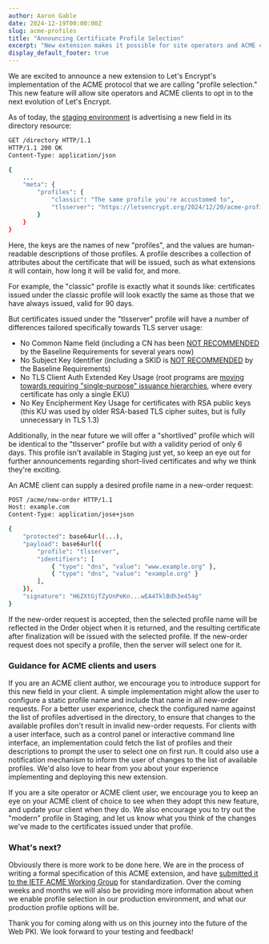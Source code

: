 ```yaml
---
author: Aaron Gable
date: 2024-12-19T00:00:00Z
slug: acme-profiles
title: "Announcing Certificate Profile Selection"
excerpt: "New extension makes it possible for site operators and ACME clients to select new profile options for Let's Encrypt certificates."
display_default_footer: true
---
```


We are excited to announce a new extension to Let's Encrypt's implementation of the ACME protocol that we are calling "profile selection." This new feature will allow site operators and ACME clients to opt in to the next evolution of Let's Encrypt.

As of today, the [staging environment](https://letsencrypt.org/docs/staging-environment/) is advertising a new field in its directory resource:

```bash
GET /directory HTTP/1.1
HTTP/1.1 200 OK
Content-Type: application/json

{
    ...
    "meta": {
        "profiles": {
            "classic": "The same profile you're accustomed to",
            "tlsserver": "https://letsencrypt.org/2024/12/20/acme-profiles/"
        }
    }
}
```

Here, the keys are the names of new "profiles", and the values are human-readable descriptions of those profiles. A profile describes a collection of attributes about the certificate that will be issued, such as what extensions it will contain, how long it will be valid for, and more.

For example, the "classic" profile is exactly what it sounds like: certificates issued under the classic profile will look exactly the same as those that we have always issued, valid for 90 days.

But certificates issued under the "tlsserver" profile will have a number of differences tailored specifically towards TLS server usage:

- No Common Name field (including a CN has been [NOT RECOMMENDED](https://github.com/cabforum/servercert/blob/main/docs/BR.md#71272-domain-validated) by the Baseline Requirements for several years now)
- No Subject Key Identifier (including a SKID is [NOT RECOMMENDED](https://github.com/cabforum/servercert/blob/main/docs/BR.md#71276-subscriber-certificate-extensions) by the Baseline Requirements)
- No TLS Client Auth Extended Key Usage (root programs are [moving towards requiring "single-purpose" issuance hierarchies](https://www.chromium.org/Home/chromium-security/root-ca-policy/moving-forward-together/#focusing-on-simplicity), where every certificate has only a single EKU)
- No Key Encipherment Key Usage for certificates with RSA public keys (this KU was used by older RSA-based TLS cipher suites, but is fully unnecessary in TLS 1.3)

Additionally, in the near future we will offer a "shortlived" profile which will be identical to the "tlsserver" profile but with a validity period of only 6 days. This profile isn't available in Staging just yet, so keep an eye out for further announcements regarding short-lived certificates and why we think they're exciting.

An ACME client can supply a desired profile name in a new-order request:

```bash
POST /acme/new-order HTTP/1.1
Host: example.com
Content-Type: application/jose+json

{
    "protected": base64url(...),
    "payload": base64url({
        "profile": "tlsserver",
        "identifiers": [
            { "type": "dns", "value": "www.example.org" },
            { "type": "dns", "value": "example.org" }
        ],
    }),
    "signature": "H6ZXtGjTZyUnPeKn...wEA4TklBdh3e454g"
}
```

If the new-order request is accepted, then the selected profile name will be reflected in the Order object when it is returned, and the resulting certificate after finalization will be issued with the selected profile. If the new-order request does not specify a profile, then the server will select one for it.

### Guidance for ACME clients and users

If you are an ACME client author, we encourage you to introduce support for this new field in your client. A simple implementation might allow the user to configure a static profile name and include that name in all new-order requests. For a better user experience, check the configured name against the list of profiles advertised in the directory, to ensure that changes to the available profiles don't result in invalid new-order requests. For clients with a user interface, such as a control panel or interactive command line interface, an implementation could fetch the list of profiles and their descriptions to prompt the user to select one on first run. It could also use a notification mechanism to inform the user of changes to the list of available profiles. We'd also love to hear from you about your experience implementing and deploying this new extension.

If you are a site operator or ACME client user, we encourage you to keep an eye on your ACME client of choice to see when they adopt this new feature, and update your client when they do. We also encourage you to try out the "modern" profile in Staging, and let us know what you think of the changes we've made to the certificates issued under that profile.

### What's next?

Obviously there is more work to be done here. We are in the process of writing a formal specification of this ACME extension, and have [submitted it to the IETF ACME Working Group](https://datatracker.ietf.org/doc/draft-aaron-acme-profiles/) for standardization. Over the coming weeks and months we will also be providing more information about when we enable profile selection in our production environment, and what our production profile options will be.

Thank you for coming along with us on this journey into the future of the Web PKI. We look forward to your testing and feedback!